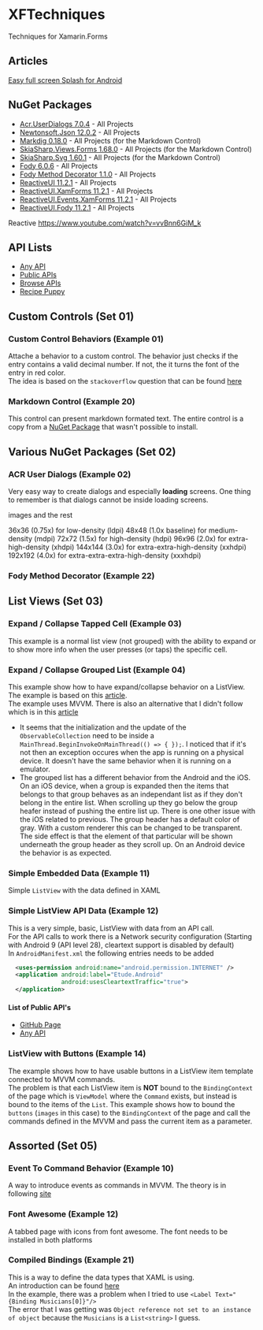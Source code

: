 # XFTechniques
Techniques for Xamarin.Forms

## Articles
[Easy full screen Splash for Android](https://xamarininsider.com/2019/04/03/easy-full-screen-splash-for-android/?utm_campaign=Weekly%2BXamarin&utm_medium=email&utm_source=Weekly_Xamarin_201)

## NuGet Packages

* [Acr.UserDialogs 7.0.4](https://github.com/aritchie/userdialogs) - All Projects
* [Newtonsoft.Json 12.0.2](https://www.newtonsoft.com/json) - All Projects
* [Markdig 0.18.0](https://github.com/lunet-io/markdig) - All Projects (for the Markdown Control)
* [SkiaSharp.Views.Forms 1.68.0](https://github.com/mono/SkiaSharp) - All Projects (for the Markdown Control)
* [SkiaSharp.Svg 1.60.1](https://github.com/mono/SkiaSharp.Extended) - All Projects (for the Markdown Control)
* [Fody 6.0.6](https://github.com/Fody/Fody) - All Projects
* [Fody Method Decorator 1.1.0](https://github.com/Fody/MethodDecorator) - All Projects
* [ReactiveUI 11.2.1](https://reactiveui.net/) - All Projects
* [ReactiveUI.XamForms 11.2.1](https://reactiveui.net/) - All Projects
* [ReactiveUI.Events.XamForms 11.2.1](https://reactiveui.net/) - All Projects
* [ReactiveUI.Fody 11.2.1](https://reactiveui.net/) - All Projects


Reactive
https://www.youtube.com/watch?v=vvBnn6GiM_k

## API Lists

* [Any API](https://any-api.com/)
* [Public APIs](https://github.com/public-apis/public-apis)
* [Browse APIs](https://apis.guru/browse-apis/)
* [Recipe Puppy](http://www.recipepuppy.com/about/api/)

## Custom Controls (Set 01)

### Custom Control Behaviors (Example 01)

Attache a behavior to a custom control. The behavior just checks if the entry contains a valid decimal number. If not, the it turns the font of the entry in red color.  
The idea is based on the `stackoverflow` question that can be found [here](https://stackoverflow.com/questions/56986754/xamarin-forms-how-to-add-behaviors-to-custom-control)

### Markdown Control (Example 20)

This control can present markdown formated text. The entire control is a copy from a [NuGet Package](https://github.com/dotnet-ad/MarkdownView) that wasn't possible to install.

## Various NuGet Packages (Set 02)

### ACR User Dialogs (Example 02)

Very easy way to create dialogs and especially __loading__ screens. One thing to remember is that dialogs cannot be inside loading screens.



images and the rest

36x36 (0.75x) for low-density (ldpi)
48x48 (1.0x baseline) for medium-density (mdpi)
72x72 (1.5x) for high-density (hdpi)
96x96 (2.0x) for extra-high-density (xhdpi)
144x144 (3.0x) for extra-extra-high-density (xxhdpi)
192x192 (4.0x) for extra-extra-extra-high-density (xxxhdpi)









### Fody Method Decorator (Example 22)


















## List Views (Set 03)

### Expand / Collapse Tapped Cell (Example 03)

This example is a normal list view (not grouped) with the ability to expand or to show more info when the user presses (or taps) the specific cell.

### Expand / Collapse Grouped List (Example 04)

This example show how to have expand/collapse behavior on a ListView. The example is based on this [article](http://www.compliancestudio.io/blog/xamarin-forms-expandable-listview).  
The example uses MVVM. There is also an alternative that I didn't follow which is in this [article](https://github.com/my-jabin/ExpandableListView-Xamarin)

* It seems that the initialization and the update of the `ObservableCollection` need to be inside a `MainThread.BeginInvokeOnMainThread(() => { });`. I noticed that if it's not then an exception occures when the app is running on a physical device. It doesn't have the same behavior when it is running on a emulator.
* The grouped list has a different behavior from the Android and the iOS. On an iOS device, when a group is expanded then the items that belongs to that group behaves as an independant list as if they don't belong in the entire list. When scrolling up they go below the group heafer instead of pushing the entire list up. There is one other issue with the iOS related to previous. The group header has a default color of gray. With a custom renderer this can be changed to be transparent. The side effect is that the element of that particular will be shown underneath the group header as they scroll up.  On an Android device the behavior is as expected.

### Simple Embedded Data (Example 11)

Simple `ListView` with the data defined in XAML

### Simple ListView API Data (Example 12)

This is a very simple, basic, ListView with data from an API call.  
For the API calls to work there is a Network security configuration (Starting with Android 9 (API level 28), cleartext support is disabled by default)  
In `AndroidManifest.xml` the following entries needs to be added

```xml
  <uses-permission android:name="android.permission.INTERNET" />
  <application android:label="Etude.Android"
               android:usesCleartextTraffic="true">
  </application>
```

#### List of Public API's

* [GitHub Page](https://github.com/public-apis/public-apis)
* [Any API](https://any-api.com/)

### ListView with Buttons (Example 14)

The example shows how to have usable buttons in a ListView item template connected to MVVM commands.  
The problem is that each ListView item is __NOT__ bound to the `BindingContext` of the page which is `ViewModel` where the `Command` exists, but instead is bound to the items of the `List`.
This example shows how to bound the `buttons` (`images` in this case) to the `BindingContext` of the page and call the commands defined in the MVVM and pass the current item as a parameter.

## Assorted (Set 05)

### Event To Command Behavior (Example 10)

A way to introduce events as commands in MVVM. The theory is in following [site](https://docs.microsoft.com/en-us/xamarin/xamarin-forms/app-fundamentals/behaviors/reusable/event-to-command-behavior)

### Font Awesome (Example 12)

A tabbed page with icons from font awesome. The font needs to be installed in both platforms

### Compiled Bindings (Example 21)

This is a way to define the data types that XAML is using.  
An introduction can be found [here](https://channel9.msdn.com/Shows/XamarinShow/XamarinForms-101-Compiled-Bindings?utm_campaign=Weekly%2BXamarin&utm_medium=email&utm_source=Weekly_Xamarin_235)  
In the example, there was a problem when I tried to use `<Label Text="{Binding Musicians[0]}"/>`  
The error that I was getting was `Object reference not set to an instance of object` because the `Musicians` is a `List<string>` I guess.
